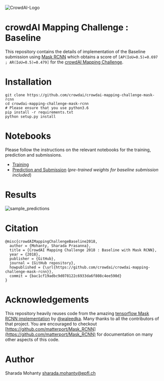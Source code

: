 ![CrowdAI-Logo](https://github.com/crowdAI/crowdai/raw/master/app/assets/images/misc/crowdai-logo-smile.svg?sanitize=true)

# crowdAI Mapping Challenge : Baseline

This repository contains the details of implementation of the Baseline submission using [Mask RCNN](https://arxiv.org/abs/1703.06870) which obtains a score of `[AP(IoU=0.5)=0.697 ; AR(IoU=0.5)=0.479]` for the [crowdAI Mapping Challenge](https://www.crowdai.org/challenges/mapping-challenge).

# Installation
```
git clone https://github.com/crowdai/crowdai-mapping-challenge-mask-rcnn
cd crowdai-mapping-challenge-mask-rcnn
# Please ensure that you use python3.6
pip install -r requirements.txt
python setup.py install
```

# Notebooks
Please follow the instructions on the relevant notebooks for the training, prediction and submissions.

* [Training](Training.ipynb)
* [Prediction and Submission](Prediction-and-Submission.ipynb)
  (_pre-trained weights for baseline submission included_)

# Results
![sample_predictions](images/predictions.png)

# Citation
```
@misc{crowdAIMappingChallengeBaseline2018,
  author = {Mohanty, Sharada Prasanna},
  title = {CrowdAI Mapping Challenge 2018 : Baseline with Mask RCNN},
  year = {2018},
  publisher = {GitHub},
  journal = {GitHub repository},
  howpublished = {\url{https://github.com/crowdai/crowdai-mapping-challenge-mask-rcnn}},
  commit = {bac1cf19adbc9d078122c6933da6f808c4ee590d}
}
```
# Acknowledgements
This repository heavily reuses code from the amazing [tensorflow Mask RCNN implementation](https://github.com/matterport/Mask_RCNN) by [@waleedka](https://github.com/waleedka/).
Many thanks to all the contributors of that project.
You are encouraged to checkout [https://github.com/matterport/Mask_RCNN](https://github.com/matterport/Mask_RCNN) for documentation on many other aspects of this code.

# Author
Sharada Mohanty [sharada.mohanty@epfl.ch](sharada.mohanty@epfl.ch)
